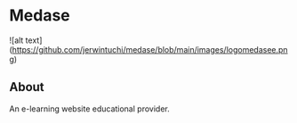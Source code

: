 # Medase
![alt text] (https://github.com/jerwintuchi/medase/blob/main/images/logomedasee.png)
## About
An e-learning website educational provider.
